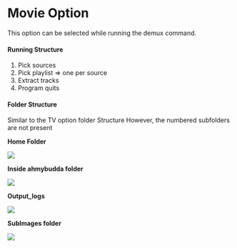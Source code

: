 # Movie Option

This option can be selected while running the demux command.&#x20;

#### Running Structure

1. Pick sources
2. Pick playlist => one per source
3. Extract tracks
4. Program quits

#### Folder Structure

Similar to the TV option folder Structure However, the numbered subfolders are not present

**Home Folder**

![](https://user-images.githubusercontent.com/80348218/180505738-3098aae2-98f1-4bff-b6c1-535be0995b63.png)

**Inside ahmybudda folder**

![](https://user-images.githubusercontent.com/80348218/180505781-c7ebb2ae-a278-435f-a470-c5031a6593eb.png)

**Output\_logs**

![](https://user-images.githubusercontent.com/80348218/180505811-44195aaf-325a-4bfb-ba22-dd650fba60c8.png)

**SubImages folder**

![](https://user-images.githubusercontent.com/80348218/180524253-4f522b0f-81cb-48e4-af8c-bf36ecb420a4.png)
